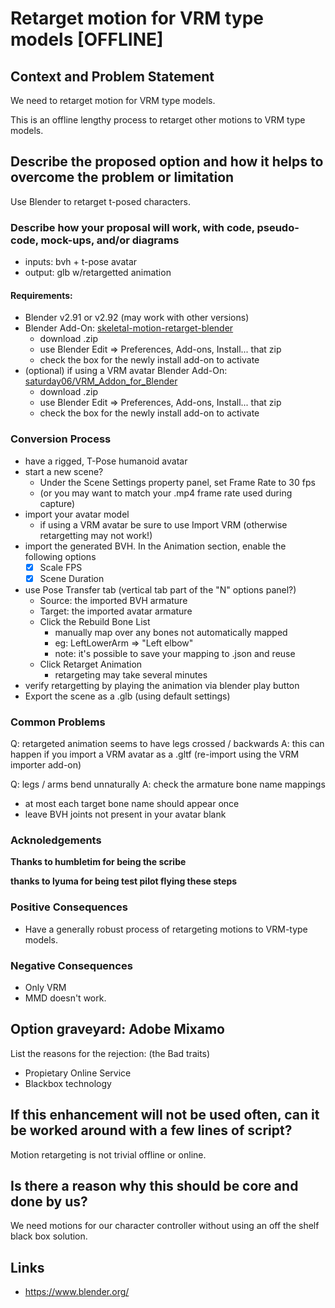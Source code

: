 # Retarget motion for VRM type models [OFFLINE]

## Context and Problem Statement

We need to retarget motion for VRM type models.

This is an offline lengthy process to retarget other motions to VRM type models.

## Describe the proposed option and how it helps to overcome the problem or limitation

Use Blender to retarget t-posed characters.

### Describe how your proposal will work, with code, pseudo-code, mock-ups, and/or diagrams

- inputs: bvh + t-pose avatar
- output: glb w/retargetted animation

#### Requirements:

- Blender v2.91 or v2.92 (may work with other versions)
- Blender Add-On: [skeletal-motion-retarget-blender](https://github.com/fire/skeletal-motion-retarget-blender)
    - download .zip
    - use Blender Edit => Preferences, Add-ons, Install... that zip
    - check the box for the newly install add-on to activate
- (optional) if using a VRM avatar Blender Add-On: [saturday06/VRM_Addon_for_Blender](https://github.com/saturday06/VRM_Addon_for_Blender/releases/)
    - download .zip
    - use Blender Edit => Preferences, Add-ons, Install... that zip
    - check the box for the newly install add-on to activate

### Conversion Process

- have a rigged, T-Pose humanoid avatar
- start a new scene?
    - Under the Scene Settings property panel, set Frame Rate to 30 fps
    - (or you may want to match your .mp4 frame rate used during capture)
- import your avatar model
    - if using a VRM avatar be sure to use Import VRM (otherwise retargetting may not work!)
- import the generated BVH. In the Animation section, enable the following options
    - [x] Scale FPS
    - [x] Scene Duration
- use Pose Transfer tab (vertical tab part of the "N" options panel?)
    - Source: the imported BVH armature
    - Target: the imported avatar armature
    - Click the Rebuild Bone List
        - manually map over any bones not automatically mapped
        - eg: LeftLowerArm => "Left elbow"
        - note: it's possible to save your mapping to .json and reuse
    - Click Retarget Animation
        - retargeting may take several minutes
- verify retargetting by playing the animation via blender play button
- Export the scene as a .glb (using default settings)

### Common Problems

Q: retargeted animation seems to have legs crossed / backwards
A: this can happen if you import a VRM avatar as a .gltf (re-import using the VRM importer add-on)

Q: legs / arms bend unnaturally 
A: check the armature bone name mappings
  - at most each target bone name should appear once
  - leave BVH joints not present in your avatar blank

### Acknoledgements

**Thanks to humbletim for being the scribe**

**thanks to lyuma for being test pilot flying these steps**

### Positive Consequences <!-- optional -->

- Have a generally robust process of retargeting motions to VRM-type models.

### Negative Consequences <!-- optional -->

- Only VRM
- MMD doesn't work.

## Option graveyard: Adobe Mixamo

List the reasons for the rejection: (the Bad traits)

* Propietary Online Service
* Blackbox technology

## If this enhancement will not be used often, can it be worked around with a few lines of script?

Motion retargeting is not trivial offline or online.

## Is there a reason why this should be core and done by us?

We need motions for our character controller without using an off the shelf black box solution.

## Links <!-- optional -->

- https://www.blender.org/